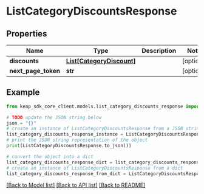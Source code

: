 # ListCategoryDiscountsResponse


## Properties

Name | Type | Description | Notes
------------ | ------------- | ------------- | -------------
**discounts** | [**List[CategoryDiscount]**](CategoryDiscount.md) |  | [optional] 
**next_page_token** | **str** |  | [optional] 

## Example

```python
from keap_sdk_core_client.models.list_category_discounts_response import ListCategoryDiscountsResponse

# TODO update the JSON string below
json = "{}"
# create an instance of ListCategoryDiscountsResponse from a JSON string
list_category_discounts_response_instance = ListCategoryDiscountsResponse.from_json(json)
# print the JSON string representation of the object
print(ListCategoryDiscountsResponse.to_json())

# convert the object into a dict
list_category_discounts_response_dict = list_category_discounts_response_instance.to_dict()
# create an instance of ListCategoryDiscountsResponse from a dict
list_category_discounts_response_from_dict = ListCategoryDiscountsResponse.from_dict(list_category_discounts_response_dict)
```
[[Back to Model list]](../README.md#documentation-for-models) [[Back to API list]](../README.md#documentation-for-api-endpoints) [[Back to README]](../README.md)


